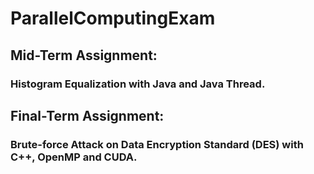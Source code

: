 # ParallelComputingExam

## Mid-Term Assignment: 
### Histogram Equalization with Java and Java Thread.

## Final-Term Assignment:
### Brute-force Attack on Data Encryption Standard (DES) with C++, OpenMP and CUDA.
